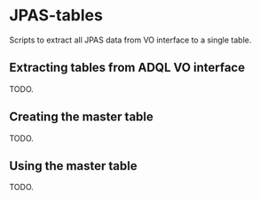 # JPAS-tables
Scripts to extract all JPAS data from VO interface to a single table.

## Extracting tables from ADQL VO interface
TODO.

## Creating the master table
TODO.

## Using the master table
TODO.

